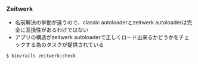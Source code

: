 ### Zeitwerk

* 名前解決の挙動が違うので、classic autoloaderとzeitwerk autoloaderは完全に互換性があるわけではない
* アプリの構造がzeitwerk autoloaderで正しくロード出来るかどうかをチェックする為のタスクが提供されている

```
$ bin/rails zeitwerk:check
```
